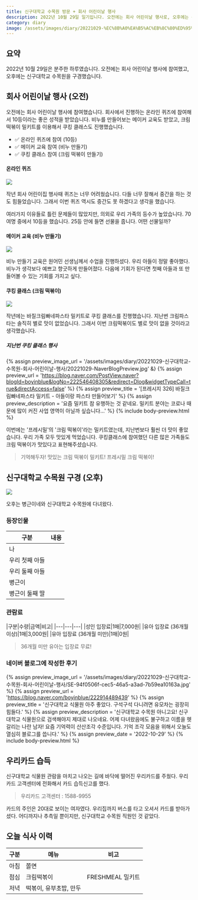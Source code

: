 ```yaml
---
title: 신구대학교 수목원 방문 + 회사 어린이날 행사
description: 2022년 10월 29일 일기입니다. 오전에는 회사 어린이날 행사로, 오후에는 신구대학교 수목원 구경으로 분주한 하루를 보냈습니다. 
category: diary
image: /assets/images/diary/20221029-%EC%8B%A0%EA%B5%AC%EB%8C%80%ED%95%99%EA%B5%90-%EC%88%98%EB%AA%A9%EC%9B%90-%ED%9A%8C%EC%82%AC-%EC%96%B4%EB%A6%B0%EC%9D%B4%EB%82%A0-%ED%96%89%EC%82%AC/20221029_173012-신구대학교-식물원.jpg
---
```


요약
---
2022년 10월 29일은 분주한 하루였습니다. 
오전에는 회사 어린이날 행사에 참여했고, 
오후에는 신구대학교 수목원을 구경했습니다. 


회사 어린이날 행사 (오전)
---

오전에는 회사 어린이날 행사에 참여했습니다. 
회사에서 진행하는 온라인 퀴즈에 참여해서 10등이라는 좋은 성적을 받았습니다. 
비누를 만들어보는 메이커 교육도 받았고, 
크림 떡볶이 밀키트를 이용해서 쿠킹 클래스도 진행했습니다. 

- ✅ 온라인 퀴즈에 참여 (10등)
- ✅ 메이커 교육 참여 (비누 만들기)
- ✅ 쿠킹 클래스 참여 (크림 떡볶이 만들기)


#### 온라인 퀴즈

![](/assets/images/diary/20221029-신구대학교-수목원-회사-어린이날-행사/회사-어린이날-행사-퀴즈쇼-결과.jpg)

작년 회사 어린이집 행사때 퀴즈는 너무 어려웠습니다. 
다들 너무 잘해서 중간을 하는 것도 힘들었습니다. 
그래서 이번 퀴즈 역시도 중간도 못 하겠다고 생각을 했습니다. 


여러가지 이유들로 틀린 문제들이 많았지만, 의외로 우리 가족의 등수가 높았습니다. 
70여명 중에서 10등을 했습니다. 
25등 안에 들면 선물을 줍니다. 
어떤 선물일까? 


#### 메이커 교육 (비누 만들기)

![](/assets/images/diary/20221029-%EC%8B%A0%EA%B5%AC%EB%8C%80%ED%95%99%EA%B5%90-%EC%88%98%EB%AA%A9%EC%9B%90-%ED%9A%8C%EC%82%AC-%EC%96%B4%EB%A6%B0%EC%9D%B4%EB%82%A0-%ED%96%89%EC%82%AC/20221029-%EB%B9%84%EB%88%84%EB%A7%8C%EB%93%A4%EA%B8%B0.jpg)

비누 만들기 교육은 원어민 선생님께서 수업을 진행하셨다. 
우리 아들이 정말 좋아했다. 
비누가 생각보다 예쁘고 향긋하게 만들어졌다. 
다음에 기회가 된다면 첫째 아들과 또 만들어볼 수 있는 기회를 가지고 싶다. 


#### 쿠킹 클래스 (크림 떡볶이)

![](/assets/images/diary/20221029-%EC%8B%A0%EA%B5%AC%EB%8C%80%ED%95%99%EA%B5%90-%EC%88%98%EB%AA%A9%EC%9B%90-%ED%9A%8C%EC%82%AC-%EC%96%B4%EB%A6%B0%EC%9D%B4%EB%82%A0-%ED%96%89%EC%82%AC/20221029-%ED%94%84%EB%A0%88%EC%89%AC%EB%B0%80-%ED%81%AC%EB%A6%BC%EB%96%A1%EB%B3%B6%EC%9D%B4-%EB%B0%80%ED%82%A4%ED%8A%B8.jpg)


작년에는 바질크림빠네파스타 밀키트로 쿠킹 클래스를 진행했습니다. 
지난번 크림파스타는 솔직히 별로 맛이 없었습니다.
그래서 이번 크림떡볶이도 별로 맛이 없을 것이라고 생각했습니다. 


##### 지난번 쿠킹 클래스 행사

{% assign preview_image_url = '/assets/images/diary/20221029-신구대학교-수목원-회사-어린이날-행사/20221029-NaverBlogPreview.jpg' &}
{% assign preview_url = 'https://blog.naver.com/PostView.naver?blogId=boyinblue&logNo=222546408305&redirect=Dlog&widgetTypeCall=true&directAccess=false' %}
{% assign preview_title = '[프레시지 326] 바질크림빠네파스타 밀키트 - 아들이랑 파스타 만들어보기' %}
{% assign preview_description = '요즘 밀키트 참 유행하는 것 같네요. 밀키트 분야는 코로나 때문에 많이 커진 사업 영역이 아닐까 싶습니다...' %}
{% include body-preview.html %}


이번에는 '프레시밀'의 '크림 떡볶이'라는 밀키트였는데, 
지난번보다 훨씬 더 맛이 좋았습니다. 
우리 가족 모두 맛있게 먹었습니다. 
쿠킹클래스에 참여했던 다른 많은 가족들도 크림 떡볶이가 맛있다고 표현해주셨습니다. 

>기억해두자! 맛있는 크림 떡볶이 밀키트! 프레시밀 크림 떡볶이!


신구대학교 수목원 구경 (오후)
---

![](/assets/images/diary/20221029-%EC%8B%A0%EA%B5%AC%EB%8C%80%ED%95%99%EA%B5%90-%EC%88%98%EB%AA%A9%EC%9B%90-%ED%9A%8C%EC%82%AC-%EC%96%B4%EB%A6%B0%EC%9D%B4%EB%82%A0-%ED%96%89%EC%82%AC/20221029_173012-신구대학교-식물원.jpg)

오후는 병근이네와 신구대학교 수목원에 다녀왔다. 


### 등장인물

|구분|내용|
|---|---|
|나|   |
|우리 첫째 아들|   |
|우리 둘째 아들|   |
|병근이|   |
|병근이 둘째 딸|   |


### 관람료

|구분|수량|금액|비고|
|---|---|---|
|성인 입장료|1매|7,000원|
|유아 입장료 (36개월 이상)|1매|3,000원|
|유아 입장료 (36개월 미만)|1매|0원|

>36개월 미만 유아는 입장료 무료! 

### 네이버 블로그에 작성한 후기
{% assign preview_image_url = '/assets/images/diary/20221029-신구대학교-수목원-회사-어린이날-행사/SE-94f0506f-cec5-46a5-a3ad-7b59ea10163a.jpg' %}
{% assign preview_url = 'https://blog.naver.com/boyinblue/222914489439' %}
{% assign preview_title = '신구대학교 식물원 아주 좋았다. 구석구석 다니려면 유모차는 굉장히 힘들다.' %}
{% assign preview_description = '신구대학교 수목원 아니고요! 신구대학교 식물원으로 검색해야지 제대로 나오네요. 어제 다녀왔음에도 불구하고 이름을 헷갈리는 나란 남자! 요즘 기억력이 산산조각 수준입니다. 기억 조각 모음을 위해서 오늘도 열심히 블로그를 씁니다.' %}
{% assign preview_date = '2022-10-29' %}
{% include body-preview.html %}


우리카드 습득
---

신구대학교 식물원 관람을 마치고 나오는 길에 바닥에 떨어진 우리카드를 주웠다. 
우리카드 고객센터에 전화해서 카드 습득신고를 했다. 

>우리카드 고객센터 : 1588-9955

카드의 주인은 20대로 보이는 여자였다. 
우리집까지 버스를 타고 오셔서 카드를 받아가셨다. 
어디까지나 추측일 뿐이지만, 신구대학교 수목원 직원인 것 같았다. 


오늘 식사 이력
---

|구분|메뉴|비고|
|---|---|---|
|아침|쫄면|   |
|점심|크림떡볶이|FRESHMEAL 밀키트|
|저녁|떡볶이, 유부초밥, 만두|   |
